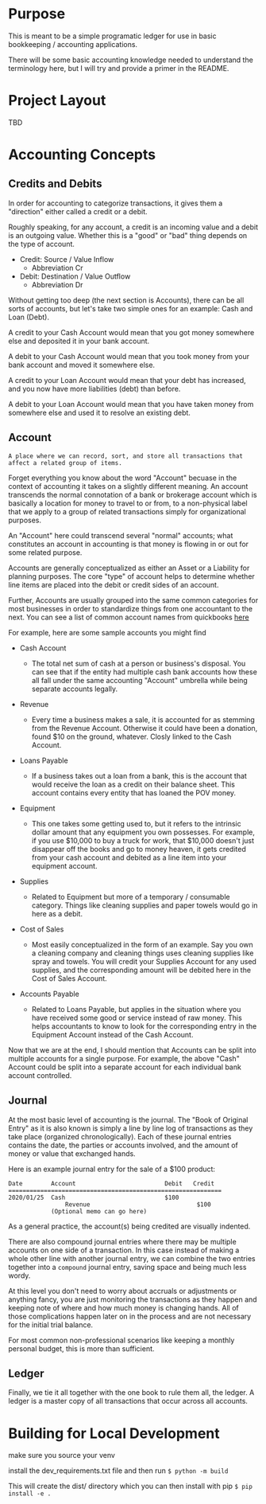 # Purpose
This is meant to be a simple programatic ledger for use in basic bookkeeping
/ accounting applications.

There will be some basic accounting knowledge needed to understand the
terminology here, but I will try and provide a primer in the README.

# Project Layout
TBD

# Accounting Concepts

## Credits and Debits
In order for accounting to categorize transactions, it gives them a "direction"
either called a credit or a debit.

Roughly speaking, for any account, a credit is an incoming value and a debit
is an outgoing value.  Whether this is a "good" or "bad" thing depends on the
type of account. 

- Credit: Source / Value Inflow
    - Abbreviation Cr
- Debit: Destination / Value Outflow
    - Abbreviation Dr

Without getting too deep (the next section is Accounts),
there can be all sorts of accounts, but let's take two simple ones for an
example: Cash and Loan (Debt).

A credit to your Cash Account would mean that you got money somewhere else and
deposited it in your bank account.

A debit to your Cash Account would mean that you took money from your bank
account and moved it somewhere else.

A credit to your Loan Account would mean that your debt has increased, and you
now have more liabilities (debt) than before.

A debit to your Loan Account would mean that you have taken money from
somewhere else and used it to resolve an existing debt.


## Account
`A place where we can record, sort, and store all transactions that affect a related group of items.`

Forget everything you know about the word "Account" becuase in the context of
accounting it takes on a slightly different meaning.  An account transcends
the normal connotation of a bank or brokerage account which is basically a
location for money to travel to or from, to a non-physical label that we apply
to a group of related transactions simply for organizational purposes.

An "Account" here could transcend several "normal" accounts; what constitutes
an account in accounting is that money is flowing in or out for some related
purpose.

Accounts are generally conceptualized as either an Asset or a Liability for
planning purposes.  The core "type" of account helps to determine whether line
items are placed into the debit or credit sides of an account.


Further, Accounts are usually grouped into the same common categories for most
businesses in order to standardize things from one accountant to the next.
You can see a list of common account names from quickbooks [here](https://qbkaccounting.com/chart-accounts-complete-list-descriptions/)

For example, here are some sample accounts you might find

- Cash Account
    - The total net sum of cash at a person or business's disposal.  You can see
    that if the entity had multiple cash bank accounts how these all fall under
    the same accounting "Account" umbrella while being separate accounts
    legally.

- Revenue
    - Every time a business makes a sale, it is accounted for as stemming from
    the Revenue Account.  Otherwise it could have been a donation, found $10
    on the ground, whatever.  Closly linked to the Cash Account.

- Loans Payable
    - If a business takes out a loan from a bank, this is the account that would
    receive the loan as a credit on their balance sheet.  This account contains
    every entity that has loaned the POV money.

- Equipment
    - This one takes some getting used to, but it refers to the intrinsic dollar
    amount that any equipment you own possesses.  For example, if you use
    $10,000 to buy a truck for work, that $10,000 doesn't just disappear off
    the books and go to money heaven, it gets credited from your cash account
    and debited as a line item into your equipment account.

- Supplies
    - Related to Equipment but more of a temporary / consumable category.
    Things like cleaning supplies and paper towels would go in here as a debit.

- Cost of Sales
    - Most easily conceptualized in the form of an example.  Say you own a
    cleaning company and cleaning things uses cleaning supplies like spray
    and towels.  You will credit your Supplies Account for any used supplies,
    and the corresponding amount will be debited here in the Cost of Sales
    Account.

- Accounts Payable
    - Related to Loans Payable, but applies in the situation where you have
    received some good or service instead of raw money. This helps accountants
    to know to look for the corresponding entry in the Equipment Account
    instead of the Cash Account.


Now that we are at the end, I should mention that Accounts can be split into
multiple accounts for a single purpose.  For example, the above "Cash" Account
could be split into a separate account for each individual bank account
controlled.

## Journal
At the most basic level of accounting is the journal.  The "Book of Original
Entry" as it is also known is simply a line by line log of transactions as they
take place (organized chronologically).  Each of these journal entries contains
the date, the parties or accounts involved, and the amount of money or value
that exchanged hands.

Here is an example journal entry for the sale of a $100 product:
```
Date        Account                         Debit   Credit     
============================================================
2020/01/25  Cash                            $100
                Revenue                              $100
            (Optional memo can go here)
```

As a general practice, the account(s) being credited are visually indented.

There are also compound journal entries where there may be multiple accounts
on one side of a transaction.  In this case instead of making a whole other
line with another journal entry, we can combine the two entries together into a
`compound` journal entry, saving space and being much less wordy.

At this level you don't need to worry about accruals or adjustments or anything
fancy, you are just monitoring the transactions as they happen and keeping note
of where and how much money is changing hands.  All of those complications
happen later on in the process and are not necessary for the initial trial
balance.

For most common non-professional scenarios like keeping a monthly personal
budget, this is more than sufficient.

## Ledger
Finally, we tie it all together with the one book to rule them all, the ledger.
A ledger is a master copy of all transactions that occur across all accounts.

# Building for Local Development
make sure you source your venv

install the dev_requirements.txt file and then run
`$ python -m build`

This will create the dist/ directory which you can then install with pip
`$ pip install -e .`